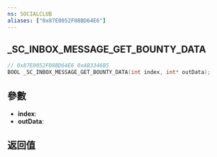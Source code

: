 ```yaml
---
ns: SOCIALCLUB
aliases: ["0x87E0052F08BD64E6"]
---
```

## _SC_INBOX_MESSAGE_GET_BOUNTY_DATA

```c
// 0x87E0052F08BD64E6 0xAB3346B5
BOOL _SC_INBOX_MESSAGE_GET_BOUNTY_DATA(int index, int* outData);
```


## 參數
* **index**: 
* **outData**: 

## 返回值
